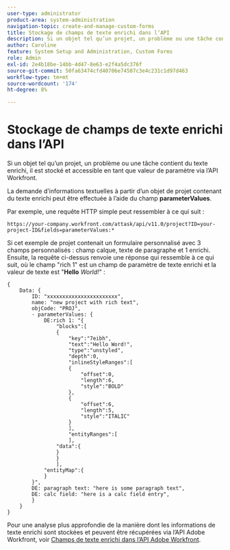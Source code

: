 ```yaml
---
user-type: administrator
product-area: system-administration
navigation-topic: create-and-manage-custom-forms
title: Stockage de champs de texte enrichi dans l’API
description: Si un objet tel qu’un projet, un problème ou une tâche contient du texte enrichi, il est stocké et accessible en tant que valeur de paramètre via l’API Workfront.
author: Caroline
feature: System Setup and Administration, Custom Forms
role: Admin
exl-id: 2e4b18be-14bb-4d47-8e63-e2f4a5dc376f
source-git-commit: 50fa63474cfd40706e74507c3e4c231c1d97d463
workflow-type: tm+mt
source-wordcount: '174'
ht-degree: 8%

---
```


# Stockage de champs de texte enrichi dans l’API

Si un objet tel qu’un projet, un problème ou une tâche contient du texte enrichi, il est stocké et accessible en tant que valeur de paramètre via l’API Workfront.

La demande d’informations textuelles à partir d’un objet de projet contenant du texte enrichi peut être effectuée à l’aide du champ **parameterValues**.

Par exemple, une requête HTTP simple peut ressembler à ce qui suit :

`https://your-company.workfront.com/attask/api/v11.0/project?ID=your-project-ID&fields=parameterValues:*`

Si cet exemple de projet contenait un formulaire personnalisé avec 3 champs personnalisés : champ calque, texte de paragraphe et 1 enrichi. Ensuite, la requête ci-dessus renvoie une réponse qui ressemble à ce qui suit, où le champ &quot;rich 1&quot; est un champ de paramètre de texte enrichi et la valeur de texte est &quot;**Hello** *World!*&quot; :

```
{
    Data: {
        ID: "xxxxxxxxxxxxxxxxxxxxxxx",
        name: "new project with rich text",
        objCode: "PROJ",
        - parameterValues: {
            DE:rich 1: "{
                "blocks":[
                {
                    "key":"7eibh",
                    "text":"Hello Word!",
                    "type":"unstyled",
                    "depth":0,
                    "inlineStyleRanges":[
                    {
                        "offset":0,
                        "length":6,
                        "style":"BOLD"
                    },
                    {
                        "offset":6,
                        "length":5,
                        "style":"ITALIC"
                    }
                    ],
                    "entityRanges":[
                    ],
                "data":{
                }
                }
                ],
            "entityMap":{
            }
        }",
        DE: paragraph text: "here is some paragraph text",
        DE: calc field: "here is a calc field entry",
        }
    }
}
```

Pour une analyse plus approfondie de la manière dont les informations de texte enrichi sont stockées et peuvent être récupérées via l’API Adobe Workfront, voir [Champs de texte enrichi dans l’API Adobe Workfront](../../../wf-api/general/rich-text-field-api.md).
